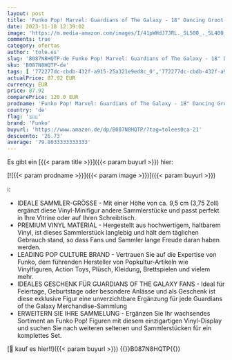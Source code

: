 ```yaml
---
layout: post
title: 'Funko Pop! Marvel: Guardians of The Galaxy - 18" Dancing Groot - Vinyl-Sammelfigur - Geschenkidee - Offizielle Handelswaren - Spielzeug Für Kinder und Erwachsene - Movies Fans'
date: 2023-11-18 12:39:02
image: 'https://m.media-amazon.com/images/I/41pWHdJ7JRL._SL500_._SL400_.jpg'
comments: true
category: ofertas
author: 'tole.es'
slug: 'B087N8HQTP-de Funko Pop! Marvel: Guardians of The Galaxy - 18" Dancing...'
sku: 'B087N8HQTP-de'
tags: [ '772277dc-cbdb-432f-a915-25a321e9ed8c_0','772277dc-cbdb-432f-a915-25a321e9ed8c_4401','Arborist Merchandising Root','Hobbys','Sammelfiguren & Requisiten','Selektion1','Self Service','Special Features Stores','Spiele, Spielzeug und Sammlerstücke für große Kinder','Spielzeug','Wackelkopffiguren','funko','🇩🇪', ]
actualPrice: 87.92 EUR
currency: EUR
price: 87.92
comparePrice: 120.0 EUR
prodname: 'Funko Pop! Marvel: Guardians of The Galaxy - 18" Dancing Groot - Vinyl-Sammelfigur - Geschenkidee - Offizielle Handelswaren - Spielzeug Für Kinder und Erwachsene - Movies Fans'
country: 'de'
flag: '🇩🇪'
brand: 'Funko'
buyurl: 'https://www.amazon.de/dp/B087N8HQTP/?tag=tolees0ca-21'
descuento: '26.73'
average: '79.8033333333333'
---
```


Es gibt ein [{{< param title >}}]({{< param buyurl >}}) hier:

[![{{< param prodname >}}]({{< param image >}})]({{< param buyurl >}})

ℹ️:

- IDEALE SAMMLER-GRÖSSE - Mit einer Höhe von ca. 9,5 cm (3,75 Zoll) ergänzt diese Vinyl-Minifigur andere Sammlerstücke und passt perfekt in Ihre Vitrine oder auf Ihren Schreibtisch.
- PREMIUM VINYL MATERIAL - Hergestellt aus hochwertigem, haltbarem Vinyl, ist dieses Sammlerstück langlebig und hält dem täglichen Gebrauch stand, so dass Fans und Sammler lange Freude daran haben werden.
- LEADING POP CULTURE BRAND - Vertrauen Sie auf die Expertise von Funko, dem führenden Hersteller von Popkultur-Artikeln wie Vinylfiguren, Action Toys, Plüsch, Kleidung, Brettspielen und vielem mehr.
- IDEALES GESCHENK FÜR GUARDIANS OF THE GALAXY FANS - Ideal für Feiertage, Geburtstage oder besondere Anlässe und als Geschenk ist diese exklusive Figur eine unverzichtbare Ergänzung für jede Guardians of the Galaxy Merchandise-Sammlung
- ERWEITERN SIE IHRE SAMMELUNG - Ergänzen Sie Ihr wachsendes Sortiment an Funko Pop! Figuren mit diesem einzigartigen Vinyl-Display und suchen Sie nach weiteren seltenen und Sammlerstücken für ein komplettes Set.

[🛒 kauf es hier!!]({{< param buyurl >}})
{{<world>}}B087N8HQTP{{</world>}}
